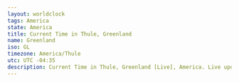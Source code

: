 ```yaml
---
layout: worldclock
tags: America
state: America
title: Current Time in Thule, Greenland
name: Greenland
iso: GL
timezone: America/Thule
utc: UTC -04:35
description: Current Time in Thule, Greenland [Live], America. Live update now time in Thule, timezone America/Thule, UTC -04:35, Country ISO code & Current Local Time.
---
```


